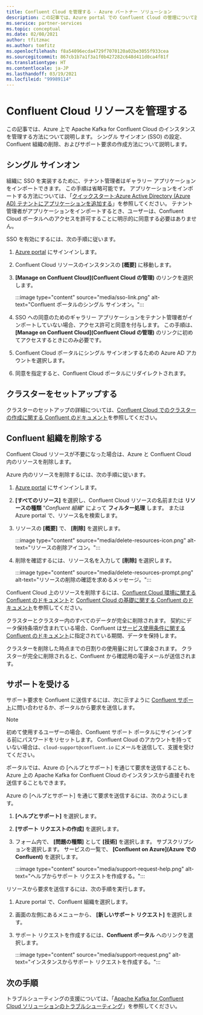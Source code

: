 ```yaml
---
title: Confluent Cloud を管理する - Azure パートナー ソリューション
description: この記事では、Azure portal での Confluent Cloud の管理について説明します。 シングル サインオンをセットアップし、Confluent 組織を削除し、サポートを受ける方法。
ms.service: partner-services
ms.topic: conceptual
ms.date: 02/08/2021
author: tfitzmac
ms.author: tomfitz
ms.openlocfilehash: f8a54096ecda4729f7070120a02be3055f933cea
ms.sourcegitcommit: 867cb1b7a1f3a1f0b427282c648d411d0ca4f81f
ms.translationtype: HT
ms.contentlocale: ja-JP
ms.lasthandoff: 03/19/2021
ms.locfileid: "99989114"
---
```

# <a name="manage-the-confluent-cloud-resource"></a>Confluent Cloud リソースを管理する

この記事では、Azure 上で Apache Kafka for Confluent Cloud のインスタンスを管理する方法について説明します。 シングル サインオン (SSO) の設定、Confluent 組織の削除、およびサポート要求の作成方法について説明します。

## <a name="single-sign-on"></a>シングル サインオン

組織に SSO を実装するために、テナント管理者はギャラリー アプリケーションをインポートできます。 この手順は省略可能です。 アプリケーションをインポートする方法については、「[クイックスタート:Azure Active Directory (Azure AD) テナントにアプリケーションを追加する](../../active-directory/manage-apps/add-application-portal.md)」を参照してください。 テナント管理者がアプリケーションをインポートするとき、ユーザーは、Confluent Cloud ポータルへのアクセスを許可することに明示的に同意する必要はありません。

SSO を有効にするには、次の手順に従います。

1. [Azure portal](https://portal.azure.com) にサインインします。
1. Confluent Cloud リソースのインスタンスの **[概要]** に移動します。
1. **[Manage on Confluent Cloud]\(Confluent Cloud の管理\)** のリンクを選択します。

   :::image type="content" source="media/sso-link.png" alt-text="Confluent ポータルのシングル サインオン。":::

1. SSO への同意のためのギャラリー アプリケーションをテナント管理者がインポートしていない場合、アクセス許可と同意を付与します。 この手順は、 **[Manage on Confluent Cloud]\(Confluent Cloud の管理\)** のリンクに初めてアクセスするときにのみ必要です。
1. Confluent Cloud ポータルにシングル サインオンするための Azure AD アカウントを選択します。
1. 同意を指定すると、Confluent Cloud ポータルにリダイレクトされます。

## <a name="set-up-cluster"></a>クラスターをセットアップする

クラスターのセットアップの詳細については、[Confluent Cloud でのクラスターの作成に関する Confluent のドキュメント](https://docs.confluent.io/cloud/current/clusters/create-cluster.html)を参照してください。

## <a name="delete-confluent-organization"></a>Confluent 組織を削除する

Confluent Cloud リソースが不要になった場合は、Azure と Confluent Cloud 内のリソースを削除します。

Azure 内のリソースを削除するには、次の手順に従います。

1. [Azure portal](https://portal.azure.com) にサインインします。
1. **[すべてのリソース]** を選択し、Confluent Cloud リソースの名前または **リソースの種類** "_Confluent 組織_" によって **フィルター処理** します。 または Azure portal で、リソース名を検索します。
1. リソースの **[概要]** で、 **[削除]** を選択します。

    :::image type="content" source="media/delete-resources-icon.png" alt-text="リソースの削除アイコン。":::

1. 削除を確認するには、リソース名を入力して **[削除]** を選択します。

    :::image type="content" source="media/delete-resources-prompt.png" alt-text="リソースの削除の確認を求めるメッセージ。":::

Confluent Cloud 上のリソースを削除するには、[Confluent Cloud 環境に関する Confluent のドキュメント](https://docs.confluent.io/current/cloud/using/environments.html)と [Confluent Cloud の基礎に関する Confluent のドキュメント](https://docs.confluent.io/current/cloud/using/cloud-basics.html)を参照してください。

クラスターとクラスター内のすべてのデータが完全に削除されます。 契約にデータ保持条項が含まれている場合、Confluent は[サービス使用条件に関する Confluent のドキュメント](https://www.confluent.io/confluent-cloud-tos)に指定されている期間、データを保持します。

クラスターを削除した時点までの日割りの使用量に対して課金されます。 クラスターが完全に削除されると、Confluent から確認用の電子メールが送信されます。

## <a name="get-support"></a>サポートを受ける

サポート要求を Confluent に送信するには、次に示すように [Confluent サポート](https://support.confluent.io)に問い合わせるか、ポータルから要求を送信します。

> [!NOTE]
> 初めて使用するユーザーの場合、Confluent サポート ポータルにサインインする前にパスワードをリセットします。 Confluent Cloud のアカウントを持っていない場合は、`cloud-support@confluent.io` にメールを送信して、支援を受けてください。

ポータルでは、Azure の [ヘルプとサポート] を通じて要求を送信することも、Azure 上の Apache Kafka for Confluent Cloud のインスタンスから直接それを送信することもできます。

Azure の [ヘルプとサポート] を通じて要求を送信するには、次のようにします。

1. **[ヘルプとサポート]** を選択します。
1. **[サポート リクエストの作成]** を選択します。
1. フォーム内で、 **[問題の種類]** として **[技術]** を選択します。 サブスクリプションを選択します。 サービスの一覧で、 **[Confluent on Azure]\(Azure での Confluent\)** を選択します。

    :::image type="content" source="media/support-request-help.png" alt-text="ヘルプからサポート リクエストを作成する。":::

リソースから要求を送信するには、次の手順を実行します。

1. Azure portal で、Confluent 組織を選択します。
1. 画面の左側にあるメニューから、 **[新しいサポート リクエスト]** を選択します。
1. サポート リクエストを作成するには、**Confluent ポータル** へのリンクを選択します。

    :::image type="content" source="media/support-request.png" alt-text="インスタンスからサポート リクエストを作成する。":::

## <a name="next-steps"></a>次の手順

トラブルシューティングの支援については、「[Apache Kafka for Confluent Cloud ソリューションのトラブルシューティング](troubleshoot.md)」を参照してください。
